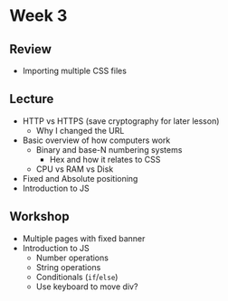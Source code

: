 # Week 3

## Review

- Importing multiple CSS files

## Lecture

- HTTP vs HTTPS (save cryptography for later lesson)
  - Why I changed the URL
- Basic overview of how computers work
  - Binary and base-N numbering systems
    - Hex and how it relates to CSS
  - CPU vs RAM vs Disk
- Fixed and Absolute positioning
- Introduction to JS

## Workshop

- Multiple pages with fixed banner
- Introduction to JS
  - Number operations
  - String operations
  - Conditionals (`if`/`else`)
  - Use keyboard to move div?
